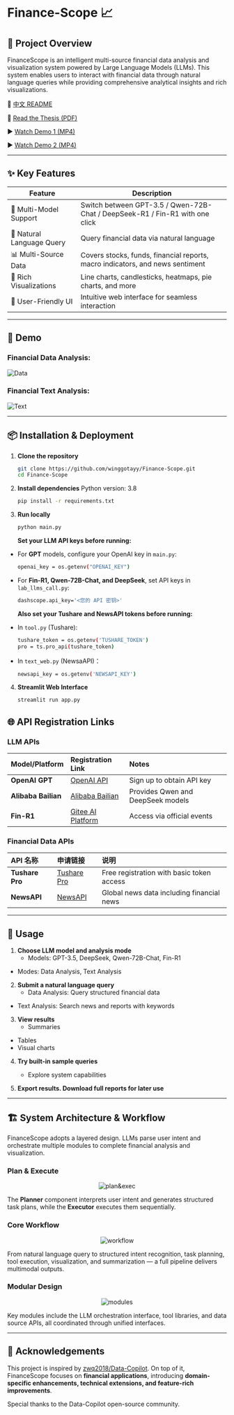 # Finance-Scope 📈

## 🚀 Project Overview

FinanceScope is an intelligent multi-source financial data analysis and visualization system powered by Large Language Models (LLMs). This system enables users to interact with financial data through natural language queries while providing comprehensive analytical insights and rich visualizations.

🚩 [中文 README](./README.md)  

📑 [Read the Thesis (PDF)](https://drive.google.com/file/d/10f9GF0twI1ypuXm9Cj1tWsNy3drIIxjF/view?usp=drive_link)  

▶️ [Watch Demo 1 (MP4)](./demo1.mp4)  

▶️ [Watch Demo 2 (MP4)](./demo2.mp4) 

---

## ✨ Key Features

| Feature | Description |
|---------|-------------|
| 🤖 Multi-Model Support | Switch between GPT-3.5 / Qwen-72B-Chat / DeepSeek-R1 / Fin-R1 with one click |
| 💬 Natural Language Query | Query financial data via natural language |
| 📊 Multi-Source Data | Covers stocks, funds, financial reports, macro indicators, and news sentiment |
| 🎨 Rich Visualizations | Line charts, candlesticks, heatmaps, pie charts, and more |
| 🎯 User-Friendly UI | Intuitive web interface for seamless interaction |

---

## 📸 Demo

### Financial Data Analysis:
![Data](./demo1.gif)

### Financial Text Analysis:
![Text](./demo2.gif)

---

## 📦 Installation & Deployment

1. **Clone the repository**
    ```bash
    git clone https://github.com/winggotayy/Finance-Scope.git
    cd Finance-Scope
    ```

2. **Install dependencies**
    Python version: 3.8
    ```bash
    pip install -r requirements.txt
    ```

3. **Run locally**
    ```bash
    python main.py
    ```

    **Set your LLM API keys before running:**

- For **GPT** models, configure your OpenAI key in `main.py`:
    ```bash
    openai_key = os.getenv("OPENAI_KEY")
    ```

- For **Fin-R1, Qwen-72B-Chat, and DeepSeek**, set API keys in `lab_llms_call.py`:
    ```bash
    dashscope.api_key='<您的 API 密钥>'
    ```

    **Also set your Tushare and NewsAPI tokens before running:**

- In `tool.py` (Tushare):  
    ```bash
    tushare_token = os.getenv('TUSHARE_TOKEN')
    pro = ts.pro_api(tushare_token)
    ```

- In `text_web.py` (NewsaAPI)：
    
    ```bash
    newsapi_key = os.getenv('NEWSAPI_KEY')
    ```

4. **Streamlit Web Interface**
    ```bash
    streamlit run app.py
    ```

## 🌐 API Registration Links

### LLM APIs

| Model/Platform | Registration Link | Notes |
|:---------|:---------|:-----|
| **OpenAI GPT** | [OpenAI API](https://platform.openai.com/) | Sign up to obtain API key |
| **Alibaba Bailian** | [Alibaba Bailian](https://bailian.console.aliyun.com/) | Provides Qwen and DeepSeek models |
| **Fin-R1** | [Gitee AI Platform](https://ai.gitee.com/) | Access via official events |

### Financial Data APIs

| API 名称 | 申请链接 | 说明 |
|:---------|:---------|:-----|
| **Tushare Pro** | [Tushare Pro](https://tushare.pro/) | Free registration with basic token access |
| **NewsAPI** | [NewsAPI](https://newsapi.org/) | Global news data including financial news |

---

## 🎯 Usage

1. **Choose LLM model and analysis mode**
   - Models: GPT-3.5, DeepSeek, Qwen-72B-Chat, Fin-R1
  - Modes: Data Analysis, Text Analysis
  
2. **Submit a natural language query**
   - Data Analysis: Query structured financial data
  - Text Analysis: Search news and reports with keywords

3. **View results**
   - Summaries
  - Tables
  - Visual charts

4. **Try built-in sample queries**
   - Explore system capabilities
  
5. **Export results. Download full reports for later use**

---

## 🏗 System Architecture & Workflow

FinanceScope adopts a layered design. LLMs parse user intent and orchestrate multiple modules to complete financial analysis and visualization.

### Plan & Execute
<div align="center">

![plan&exec](./figures/plan_n_exe_page-0001.jpg)

</div>

The **Planner** component interprets user intent and generates structured task plans, while the **Executor** executes them sequentially.

### Core Workflow
<div align="center">

![workflow](./figures/core-workflow_page-0001.jpg)

</div>

From natural language query to structured intent recognition, task planning, tool execution, visualization, and summarization — a full pipeline delivers multimodal outputs.

### Modular Design
<div align="center">

![modules](./figures/modules_page-0001.jpg)

</div>

Key modules include the LLM orchestration interface, tool libraries, and data source APIs, all coordinated through unified interfaces.

---

## 🙏 Acknowledgements

This project is inspired by [zwq2018/Data-Copilot](https://github.com/zwq2018/Data-Copilot). On top of it, FinanceScope focuses on **financial applications**, introducing **domain-specific enhancements, technical extensions, and feature-rich improvements**.

Special thanks to the Data-Copilot open-source community.